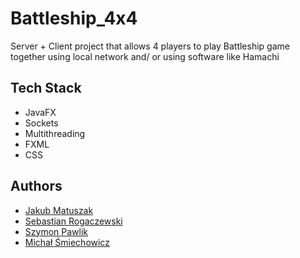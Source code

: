 # Battleship_4x4

Server + Client project that allows 4 players to play Battleship game together using local network and/ or using software like Hamachi

## Tech Stack

- JavaFX
- Sockets
- Multithreading
- FXML
- CSS

## Authors

- <a href="https://github.com/jaqubm" target="blank" style="color: inherit;">Jakub Matuszak</a>
- <a href="https://github.com/SebixR" target="blank" style="color: inherit;">Sebastian Rogaczewski</a>
- <a href="https://github.com/RzymonPawlik" target="blank" style="color: inherit;">Szymon Pawlik</a>
- <a href="https://github.com/Michal-Smiechowicz" target="blank" style="color: inherit;">Michał Śmiechowicz</a>